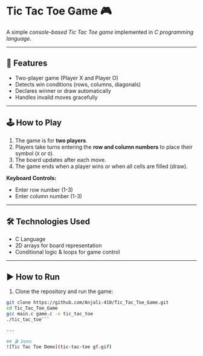 # Tic Tac Toe Game 🎮

A simple *console-based Tic Tac Toe game* implemented in *C programming language*.

---

## 📌 Features
- Two-player game (Player X and Player O)  
- Detects win conditions (rows, columns, diagonals)  
- Declares winner or draw automatically  
- Handles invalid moves gracefully  

---

## 🕹 How to Play
1. The game is for **two players**.  
2. Players take turns entering the **row and column numbers** to place their symbol (`X` or `O`).  
3. The board updates after each move.  
4. The game ends when a player wins or when all cells are filled (draw).  

**Keyboard Controls:**  
- Enter row number (1-3)  
- Enter column number (1-3)  

---

## 🛠 Technologies Used
- C Language  
- 2D arrays for board representation  
- Conditional logic & loops for game control  

---

## ▶ How to Run
1. Clone the repository and run the game:  
```bash
git clone https://github.com/Anjali-410/Tic_Tac_Toe_Game.git
cd Tic_Tac_Toe_Game
gcc main.c game.c -o tic_tac_toe
./tic_tac_toe```

---

## 🎬 Demo
![Tic Tac Toe Demo](tic-tac-toe gf.gif)
